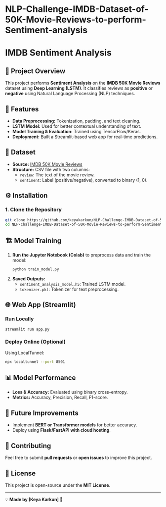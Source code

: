 # NLP-Challenge-IMDB-Dataset-of-50K-Movie-Reviews-to-perform-Sentiment-analysis

# IMDB Sentiment Analysis

## 📌 Project Overview
This project performs **Sentiment Analysis** on the **IMDB 50K Movie Reviews** dataset using **Deep Learning (LSTM)**. It classifies reviews as **positive** or **negative** using Natural Language Processing (NLP) techniques.

## 🚀 Features
- **Data Preprocessing:** Tokenization, padding, and text cleaning.
- **LSTM Model:** Used for better contextual understanding of text.
- **Model Training & Evaluation:** Trained using TensorFlow/Keras.
- **Deployment:** Built a Streamlit-based web app for real-time predictions.

## 📂 Dataset
- **Source:** [IMDB 50K Movie Reviews](https://www.kaggle.com/datasets/lakshmi25npathi/imdb-dataset-of-50k-movie-reviews)
- **Structure:** CSV file with two columns:
  - `review`: The text of the movie review.
  - `sentiment`: Label (positive/negative), converted to binary (1, 0).

## ⚙️ Installation
### **1. Clone the Repository**
```bash
git clone https://github.com/keyakarkun/NLP-Challenge-IMDB-Dataset-of-50K-Movie-Reviews-to-perform-Sentiment-analysis
cd NLP-Challenge-IMDB-Dataset-of-50K-Movie-Reviews-to-perform-Sentiment-analysis
```

## 🏗️ Model Training
1. **Run the Jupyter Notebook (Colab)** to preprocess data and train the model:
   ```bash
   python train_model.py
   ```
2. **Saved Outputs:**
   - `sentiment_analysis_model.h5`: Trained LSTM model.
   - `tokenizer.pkl`: Tokenizer for text preprocessing.

## 🌐 Web App (Streamlit)
### **Run Locally**
```bash
streamlit run app.py
```
### **Deploy Online (Optional)**
Using LocalTunnel:
```bash
npx localtunnel --port 8501
```

## 📊 Model Performance
- **Loss & Accuracy:** Evaluated using binary cross-entropy.
- **Metrics:** Accuracy, Precision, Recall, F1-score.

## 🔮 Future Improvements
- Implement **BERT or Transformer models** for better accuracy.
- Deploy using **Flask/FastAPI with cloud hosting**.

## 🤝 Contributing
Feel free to submit **pull requests** or **open issues** to improve this project.

## 📜 License
This project is open-source under the **MIT License**.

---
💡 **Made by [Keya Karkun]** 🚀

